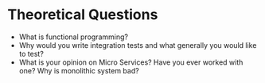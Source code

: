 # Theoretical Questions

- What is functional programming?
- Why would you write integration tests and what generally you would like to test?
- What is your opinion on Micro Services? Have you ever worked with one? Why is monolithic system bad?